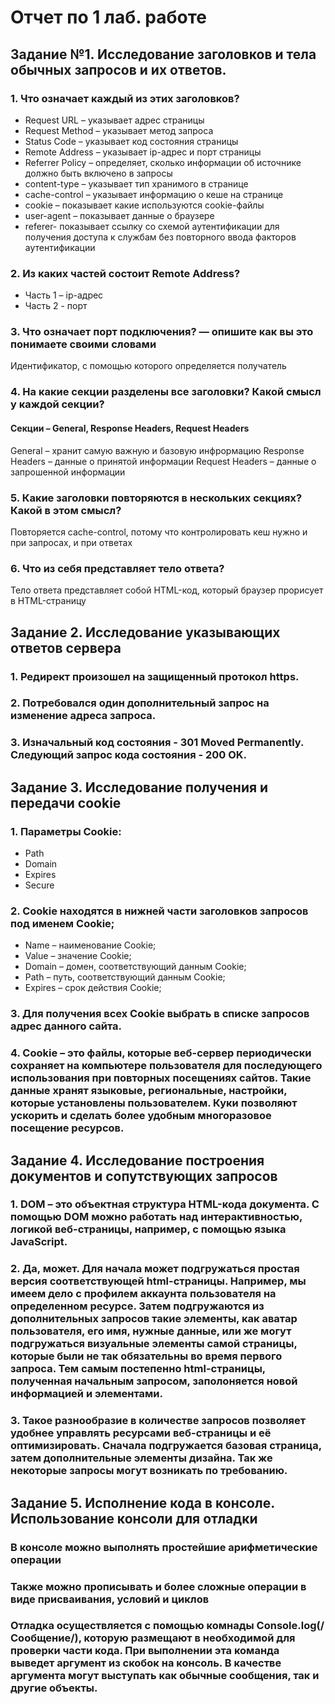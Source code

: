 # Отчет по 1 лаб. работе

## Задание №1. Исследование заголовков и тела обычных запросов и их ответов.

### 1.	Что означает каждый из этих заголовков? 
-	Request URL – указывает адрес страницы
-	Request Method – указывает метод запроса
-	Status Code – указывает код состояния страницы 
-	Remote Address – указывает ip-адрес и порт страницы
-	Referrer Policy – определяет, сколько информации об источнике должно быть включено в запросы
-	content-type – указывает тип хранимого в странице
-	cache-control – указывает информацию о кеше на странице
-	cookie – показывает какие используются cookie-файлы
-	user-agent – показывает данные о браузере
-	referer- показывает ссылку со схемой аутентификации для получения доступа к службам без повторного ввода факторов аутентификации

### 2.	Из каких частей состоит Remote Address?
- Часть 1 – ip-адрес
- Часть 2 - порт
 
### 3.	Что означает порт подключения? — опишите как вы это понимаете своими словами
Идентификатор, с помощью которого определяется получатель

### 4.	На какие секции разделены все заголовки? Какой смысл у каждой секции?
#### Секции – General, Response Headers, Request Headers
General – хранит самую важную и базовую инфрормацию
Response Headers – данные о принятой информации
Request Headers – данные о запрошенной информации

### 5.	Какие заголовки повторяются в нескольких секциях? Какой в этом смысл? 
Повторяется cache-control, потому что контролировать кеш нужно и при запросах, и при ответах

### 6.	Что из себя представляет тело ответа?
Тело ответа представляет собой HTML-код, который браузер прорисует в HTML-страницу

## Задание 2. Исследование указывающих ответов сервера
### 1. Редирект произошел на защищенный протокол https.
### 2. Потребовался один дополнительный запрос на изменение адреса запроса.
### 3. Изначальный код состояния - 301 Moved Permanently. Следующий запрос кода состояния - 200 OK.
 
## Задание 3. Исследование получения и передачи cookie
### 1. Параметры Cookie: 
- Path
- Domain
- Expires
- Secure
### 2. Cookie находятся в нижней части заголовков запросов под именем Cookie;
- Name – наименование Cookie;
- Value – значение Cookie;
- Domain – домен, соответствующий данным Cookie;
- Path – путь, соответствующий данным Cookie;
- Expires – срок действия Cookie;
### 3. Для получения всех Cookie выбрать в списке запросов адрес данного сайта.
### 4. Cookie – это файлы, которые веб-сервер периодически сохраняет на компьютере пользователя для последующего использования при повторных посещениях сайтов. Такие данные хранят языковые, региональные, настройки, которые установлены пользователем. Куки позволяют ускорить и сделать более удобным многоразовое посещение ресурсов.

## Задание 4. Исследование построения документов и сопутствующих запросов
### 1. DOM – это объектная структура HTML-кода документа. С помощью DOM можно работать над интерактивностью, логикой веб-страницы, например, с помощью языка JavaScript.
### 2. Да, может. Для начала может подгружаться простая версия соответствующей html-страницы. Например, мы имеем дело с профилем аккаунта пользователя на определенном ресурсе. Затем подгружаются из дополнительных запросов такие элементы, как аватар пользователя, его имя, нужные данные, или же могут подгружаться визуальные элементы самой страницы, которые были не так обязательны во время первого запроса. Тем самым постепенно html-страницы, полученная начальным запросом, заполоняется новой информацией и элементами.
### 3. Такое разнообразие в количестве запросов позволяет удобнее управлять ресурсами веб-страницы и её оптимизировать. Сначала подгружается базовая страница, затем дополнительные элементы дизайна. Так же некоторые запросы могут возникать по требованию.

## Задание 5. Исполнение кода в консоле. Использование консоли для отладки
### В консоле можно выполнять простейшие арифметические операции
### Также можно прописывать и более сложные операции в виде присваивания, условий и циклов
### Отладка осуществляется с помощью комнады Console.log(/Сообщение/), которую размещают в необходимой для проверки части кода. При выполнении эта команда выведет аргумент из скобок на консоль. В качестве аргумента могут выступать как обычные сообщения, так и другие объекты.
